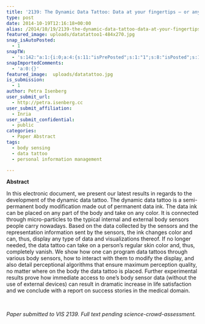 ```yaml
---
title: '2139: The Dynamic Data Tattoo: Data at your fingertips – or anywhere else on your body'
type: post
date: 2014-10-19T12:16:18+00:00
alias: /2014/10/19/2139-the-dynamic-data-tattoo-data-at-your-fingertips-or-anywhere-else-on-your-body/
featured_image: uploads/datatattoo1-484x270.jpg
snap_isAutoPosted:
  - 1
snapTW:
  - 's:142:"a:1:{i:0;a:4:{s:11:"isPrePosted";s:1:"1";s:8:"isPosted";s:1:"1";s:4:"pgID";s:18:"523819614988668928";s:5:"pDate";s:19:"2014-10-19 12:57:39";}}";'
snapImportedComments:
  - 'a:0:{}'
featured_image:  uploads/datatattoo.jpg
is_submission:
  - 1
author: Petra Isenberg
user_submit_url:
  - http://petra.isenberg.cc
user_submit_affiliation:
  - Inria
user_submit_confidential:
  - public
categories:
  - Paper Abstract
tags:
  - body sensing
  - data tattoo
  - personal information management

---
```

**Abstract**

In this electronic document, we present our latest results in regards to the development of the dynamic data tattoo. The dynamic data tattoo is a semi-permanent body modification made out of permanent data ink. The data ink can be placed on any part of the body and take on any color. It is connected through micro-particles to the typical internal and external body sensors people carry nowadays. Based on the data collected by the sensors and the representation information sent by the sensors, the ink changes color and can, thus, display any type of data and visualizations thereof. If no longer needed, the data tattoo can take on a person’s regular skin color and, thus, completely vanish. We show how one can program data tattoos through various body sensors, how to interact with them to modify the display, and also detail perceptional algorithms that ensure maximum perception quality, no matter where on the body the data tattoo is placed. Further experimental results prove how immediate access to one’s body sensor data (without the use of external devices) can result in dramatic increase in life satisfaction and we conclude with a report on success stories in the medical domain.

&nbsp;

_Paper submitted to VIS 2139. Full text pending science-crowd-assessment._